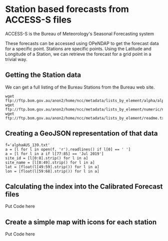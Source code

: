 # Station based forecasts from ACCESS-S files

ACCESS-S is the Bureau of Meteorology's Seasonal Forecasting system

These forecasts can be accessed using OPeNDAP to get the forecast data for a specific point.
Stations are specific points.  Using the Latitude and Longitude of a Station, we can retrieve the
forecast for a grid point in a trivial way.

## Getting the Station data

We can get a full listing of the Bureau Stations from the Bureau web site.

```
wget ftp://ftp.bom.gov.au/anon2/home/ncc/metadata/lists_by_element/alpha/alphaAUS_139.txt
wget ftp://ftp.bom.gov.au/anon2/home/ncc/metadata/lists_by_element/numeric/numAUS_139.txt
wget ftp://ftp.bom.gov.au/anon2/home/ncc/metadata/lists_by_element/readme.txt
```

## Creating a GeoJSON representation of that data

```
f='alphaAUS_139.txt'
a = [l for l in open(f, 'r').readlines() if l[0] == ' ']
a = [l for l in a if l[77:85] == 'Jul 2019']
site_id = [l[0:8].strip() for l in a]
site_name = [l[8:49].strip() for l in a]
lat = [float(l[49:59].strip()) for l in a]
lon = [float(l[59:68].strip()) for l in a]

```

## Calculating the index into the Calibrated Forecast files

Put Code here

## Create a simple map with icons for each station

Put Code here


